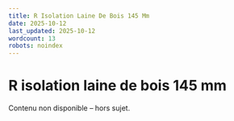 ```yaml
---
title: R Isolation Laine De Bois 145 Mm
date: 2025-10-12
last_updated: 2025-10-12
wordcount: 13
robots: noindex
---
```


# R isolation laine de bois 145 mm

Contenu non disponible – hors sujet.